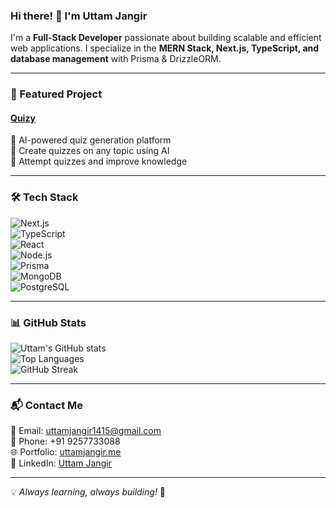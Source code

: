 ### Hi there! 👋 I'm Uttam Jangir  

I'm a **Full-Stack Developer** passionate about building scalable and efficient web applications. I specialize in the **MERN Stack, Next.js, TypeScript, and database management** with Prisma & DrizzleORM.  

---

### 🚀 Featured Project  

#### [Quizy](https://github.com/your-repo-link)  
🔹 AI-powered quiz generation platform  
🔹 Create quizzes on any topic using AI  
🔹 Attempt quizzes and improve knowledge  

---

### 🛠️ Tech Stack  

![Next.js](https://img.shields.io/badge/Next.js-000000?style=for-the-badge&logo=nextdotjs&logoColor=white)  
![TypeScript](https://img.shields.io/badge/TypeScript-3178C6?style=for-the-badge&logo=typescript&logoColor=white)  
![React](https://img.shields.io/badge/React-61DAFB?style=for-the-badge&logo=react&logoColor=black)  
![Node.js](https://img.shields.io/badge/Node.js-339933?style=for-the-badge&logo=nodedotjs&logoColor=white)  
![Prisma](https://img.shields.io/badge/Prisma-2D3748?style=for-the-badge&logo=prisma&logoColor=white)  
![MongoDB](https://img.shields.io/badge/MongoDB-47A248?style=for-the-badge&logo=mongodb&logoColor=white)  
![PostgreSQL](https://img.shields.io/badge/PostgreSQL-336791?style=for-the-badge&logo=postgresql&logoColor=white)  

---

### 📊 GitHub Stats  

![Uttam's GitHub stats](https://github-readme-stats.vercel.app/api?username=NOName1122Q&show_icons=true&theme=radical)  
![Top Languages](https://github-readme-stats.vercel.app/api/top-langs/?username=NOName1122Q&layout=compact&theme=radical)  
![GitHub Streak](https://streak-stats.demolab.com?user=NOName1122Q&theme=radical)  

---

### 📬 Contact Me  

📧 Email: [uttamjangir1415@gmail.com](mailto:uttamjangir1415@gmail.com)  
📱 Phone: +91 9257733088  
🌐 Portfolio: [uttamjangir.me](https://uttamjangir.me)  
🔗 LinkedIn: [Uttam Jangir](https://www.linkedin.com/in/uttam-jangir)  

---

💡 *Always learning, always building!* 🚀
